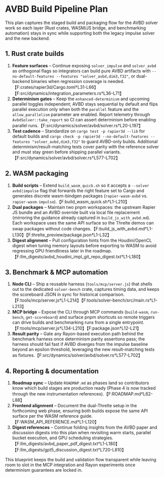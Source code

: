 # AVBD Build Pipeline Plan

This plan captures the staged build and packaging flow for the AVBD solver work so each layer (Rust crates, WASM/JS bridge, and benchmarking automation) stays in sync while supporting both the legacy impulse solver and the new backend.

## 1. Rust crate builds

1. **Feature surfaces** – Continue exposing `solver_impulse` and `solver_avbd` as orthogonal flags so integrators can build pure AVBD artifacts with `--no-default-features --features "solver_avbd,dim3,f32"`, or dual-backend binaries when regression coverage is needed.【F:crates/rapier3d/Cargo.toml†L31-L66】【F:src/dynamics/integration_parameters.rs†L36-L71】
2. **Determinism gates** – Keep the `enhanced-determinism` and upcoming parallel toggles independent; AVBD stays sequential by default and flips parallel execution only when both the `parallel` feature and the `allow_parallelism` parameter are enabled. Report telemetry through `AvbdSolver::take_report` so CI can assert determinism before enabling parallel runs.【F:src/dynamics/solver/avbd/solver.rs†L20-L197】
3. **Test cadence** – Standardize on `cargo test -p rapier3d --lib` for default builds and `cargo check -p rapier3d --no-default-features --features "solver_avbd,dim3,f32"` to guard AVBD-only builds. Additional determinism/result-matching tests cover parity with the reference solver and must stay green before shipping parallel variants.【F:src/dynamics/solver/avbd/solver.rs†L577-L702】

## 2. WASM packaging

1. **Build scripts** – Extend `build_wasm_quick.sh` so it accepts a `--solver avbd|impulse` flag that forwards the right feature set to Cargo and generates discrete wasm-bindgen packages (`rapier-wasm-avbd` vs. `rapier-wasm-impulse`).【F:build_wasm_quick.sh†L1-L210】
2. **Dual packages** – Maintain two pnpm workspaces: the upstream Rapier JS bundle and an AVBD override built via local file replacement (mirroring the guidance already captured in `build_js_with_avbd.md`). Each workspace uses the same API surface so the Threlte demos can swap packages without code changes.【F:build_js_with_avbd.md†L1-L130】【F:threlte_preview/package.json†L1-L32】
3. **Digest alignment** – Pull configuration hints from the Houdini/OpenCL digest when tuning memory layouts before exporting to WASM to avoid regressing GPU friendliness later in the roadmap.【F:llm_digests/avbd_houdini_impl_git_repo_digest.txt†L1-L180】

## 3. Benchmark & MCP automation

1. **Node CLI** – Ship a reusable harness (`tools/mcp/server.js`) that shells out to the dedicated `solver-bench` crate, captures timing data, and keeps the scoreboard JSON in sync for historical comparison.【F:tools/mcp/server.js†L1-L214】【F:tools/solver-bench/src/main.rs†L1-L213】
2. **MCP bridge** – Expose the CLI through MCP commands (`build-wasm`, `run-bench`, `get-scoreboard`) and surface pnpm shortcuts so remote triggers can drive builds and benchmarking runs from a single entrypoint.【F:tools/mcp/server.js†L134-L210】【F:package.json†L12-L21】
3. **Result parity** – Gate any Rayon-based execution path behind the benchmark harness once determinism parity assertions pass; the harness should fail fast if AVBD diverges from the impulse baseline beyond an epsilon threshold, leveraging the new result-matching tests as fixtures.【F:src/dynamics/solver/avbd/solver.rs†L577-L702】

## 4. Reporting & documentation

1. **Roadmap sync** – Update `ROADMAP.md` as phases land so contributors know which build stages are production ready (Phase 4 is now tracked through the new instrumentation references).【F:ROADMAP.md†L62-L88】
2. **Frontend alignment** – Document the dual-Threlte setup in the forthcoming web phase, ensuring both builds expose the same API surface per the WASM reference guide.【F:WASM_API_REFERENCE.md†L1-L120】
3. **Digest references** – Continue folding insights from the AVBD paper and discussion digests into this plan when revisiting warm starts, parallel bucket execution, and GPU scheduling strategies.【F:llm_digests/avbd_paper_pdf_digest.txt†L1-L180】【F:llm_digests/gpt5_discussion_digest.txt†L720-L810】

This blueprint keeps the build and validation flow transparent while leaving room to slot in the MCP integration and Rayon experiments once determinism guarantees are locked in.
